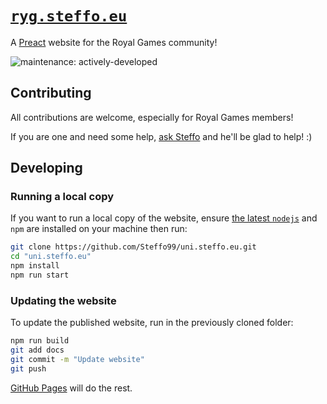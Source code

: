 # [`ryg.steffo.eu`](https://ryg.steffo.eu)

A [Preact](https://preactjs.com/) website for the Royal Games community!

![maintenance: actively-developed](https://img.shields.io/badge/maintenance-actively--developed-brightgreen)

## Contributing

All contributions are welcome, especially for Royal Games members!

If you are one and need some help, [ask Steffo](https://t.me/Steffo) and he'll be glad to help! :)

## Developing

### Running a local copy

If you want to run a local copy of the website, ensure [the latest `nodejs`](https://nodejs.org/it/) and `npm` are installed on your machine then run:

```bash
git clone https://github.com/Steffo99/uni.steffo.eu.git
cd "uni.steffo.eu"
npm install
npm run start
```

### Updating the website

To update the published website, run in the previously cloned folder:

```bash
npm run build
git add docs
git commit -m "Update website"
git push
```

[GitHub Pages](https://pages.github.com/) will do the rest.
